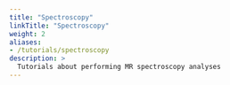 ```yaml
---
title: "Spectroscopy"
linkTitle: "Spectroscopy"
weight: 2
aliases:
- /tutorials/spectroscopy
description: >
  Tutorials about performing MR spectroscopy analyses
---
```




